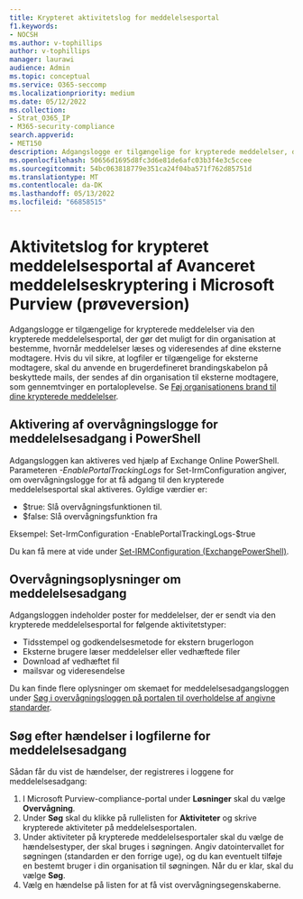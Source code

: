 ```yaml
---
title: Krypteret aktivitetslog for meddelelsesportal
f1.keywords:
- NOCSH
ms.author: v-tophillips
author: v-tophillips
manager: laurawi
audience: Admin
ms.topic: conceptual
ms.service: O365-seccomp
ms.localizationpriority: medium
ms.date: 05/12/2022
ms.collection:
- Strat_O365_IP
- M365-security-compliance
search.appverid:
- MET150
description: Adgangslogge er tilgængelige for krypterede meddelelser, der hentes via den krypterede meddelelsesportal.
ms.openlocfilehash: 50656d1695d8fc3d6e81de6afc03b3f4e3c5ccee
ms.sourcegitcommit: 54bc063818779e351ca24f04ba571f762d85751d
ms.translationtype: MT
ms.contentlocale: da-DK
ms.lasthandoff: 05/13/2022
ms.locfileid: "66858515"
---
```

# <a name="encrypted-message-portal-activity-log-by-microsoft-purview-advanced-message-encryption-preview"></a>Aktivitetslog for krypteret meddelelsesportal af Avanceret meddelelseskryptering i Microsoft Purview (prøveversion)

Adgangslogge er tilgængelige for krypterede meddelelser via den krypterede meddelelsesportal, der gør det muligt for din organisation at bestemme, hvornår meddelelser læses og videresendes af dine eksterne modtagere. Hvis du vil sikre, at logfiler er tilgængelige for eksterne modtagere, skal du anvende en brugerdefineret brandingskabelon på beskyttede mails, der sendes af din organisation til eksterne modtagere, som gennemtvinger en portaloplevelse. Se [Føj organisationens brand til dine krypterede meddelelser](add-your-organization-brand-to-encrypted-messages.md).

## <a name="enabling-message-access-audit-logs-in-powershell"></a>Aktivering af overvågningslogge for meddelelsesadgang i PowerShell

Adgangsloggen kan aktiveres ved hjælp af Exchange Online PowerShell. Parameteren *-EnablePortalTrackingLogs* for Set-IrmConfiguration angiver, om overvågningslogge for at få adgang til den krypterede meddelelsesportal skal aktiveres. Gyldige værdier er:

- $true: Slå overvågningsfunktionen til.
- $false: Slå overvågningsfunktion fra

Eksempel: Set-IrmConfiguration -EnablePortalTrackingLogs-$true

Du kan få mere at vide under [Set-IRMConfiguration (ExchangePowerShell)](/powershell/module/exchange/set-irmconfiguration).

## <a name="message-access-audit-information"></a>Overvågningsoplysninger om meddelelsesadgang

Adgangsloggen indeholder poster for meddelelser, der er sendt via den krypterede meddelelsesportal for følgende aktivitetstyper:

- Tidsstempel og godkendelsesmetode for ekstern brugerlogon
- Eksterne brugere læser meddelelser eller vedhæftede filer
- Download af vedhæftet fil
- mailsvar og videresendelse

Du kan finde flere oplysninger om skemaet for meddelelsesadgangsloggen under [Søg i overvågningsloggen på portalen til overholdelse af angivne standarder](search-the-audit-log-in-security-and-compliance.md#encrypted-message-portal-activities).

## <a name="search-for-events-in-the-message-access-logs"></a>Søg efter hændelser i logfilerne for meddelelsesadgang

Sådan får du vist de hændelser, der registreres i loggene for meddelelsesadgang:

1. I Microsoft Purview-compliance-portal under **Løsninger** skal du vælge **Overvågning**.
1. Under **Søg** skal du klikke på rullelisten for **Aktiviteter** og skrive krypterede aktiviteter på meddelelsesportalen.
1. Under aktiviteter på krypterede meddelelsesportaler skal du vælge de hændelsestyper, der skal bruges i søgningen. Angiv datointervallet for søgningen (standarden er den forrige uge), og du kan eventuelt tilføje en bestemt bruger i din organisation til søgningen. Når du er klar, skal du vælge **Søg**.
1. Vælg en hændelse på listen for at få vist overvågningsegenskaberne.
